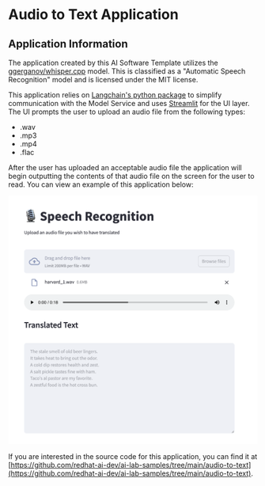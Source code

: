 <!-- Original Recipe README: https://github.com/containers/ai-lab-recipes/blob/main/recipes/audio/audio_to_text/README.md
-->

# Audio to Text Application

## Application Information

The application created by this AI Software Template utilizes the [ggerganov/whisper.cpp](https://huggingface.co/ggerganov/whisper.cpp) model. This is classified as a "Automatic Speech Recognition" model and is licensed under the MIT license.

This application relies on [Langchain's python package](https://python.langchain.com/docs/introduction/) to simplify communication with the Model Service and uses [Streamlit](https://streamlit.io/) for the UI layer. The UI prompts the user to upload an audio file from the following types:

- .wav
- .mp3
- .mp4
- .flac

After the user has uploaded an acceptable audio file the application will begin outputting the contents of that audio file on the screen for the user to read. You can view an example of this application below:

![image](./images/audio-to-text.png)


If you are interested in the source code for this application, you can find it at [https://github.com/redhat-ai-dev/ai-lab-samples/tree/main/audio-to-text](https://github.com/redhat-ai-dev/ai-lab-samples/tree/main/audio-to-text).